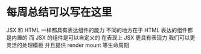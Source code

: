 # 每周总结可以写在这里

JSX 和 HTML 一样都具有表达组件的能力
不同的地方在于 HTML 表达的组件都是内置的
而 JSX 的组件是可以自定义的
在表现上 JSX 更具有表现力 我们可以更灵活的处理模板
并且提供 render mount 等生命周期
